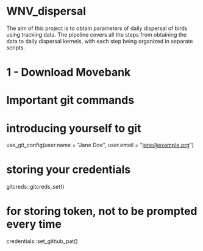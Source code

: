 # WNV_dispersal
The aim of this project is to obtain parameters of daily dispersal of birds using tracking data. The pipeline covers all the steps from obtaining the data to daily dispersal kernels, with each step being organized in separate scripts. 

# 1 - Download Movebank




# Important git commands 
# introducing yourself to git
use_git_config(user.name = "Jane Doe", user.email = "jane@example.org")
# storing your credentials 
gitcreds::gitcreds_set()
# for storing token, not to be prompted every time
credentials::set_github_pat()